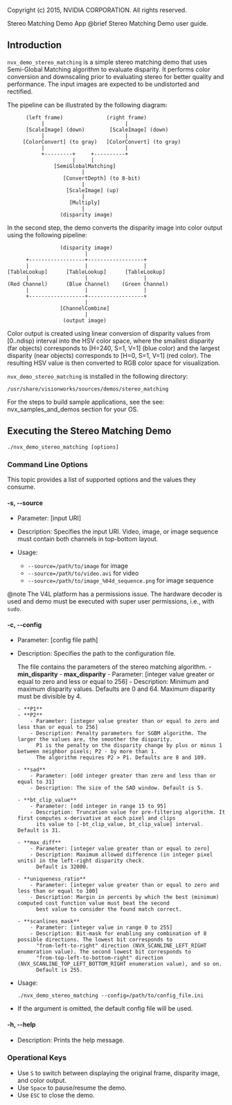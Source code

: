 Copyright (c) 2015, NVIDIA CORPORATION.  All rights reserved.

Stereo Matching Demo App
@brief Stereo Matching Demo user guide.

## Introduction ##

`nvx_demo_stereo_matching` is a simple stereo matching demo that uses
Semi-Global Matching algorithm to evaluate disparity. It performs color
conversion and downscaling prior to evaluating stereo for better quality and
performance. The input images are expected to be undistorted and rectified.

The pipeline can be illustrated by the following diagram:

          (left frame)              (right frame)
               |                          |
          [ScaleImage] (down)        [ScaleImage] (down)
               |                          |
         [ColorConvert] (to gray)   [ColorConvert] (to gray)
               |                          |
               +---------+     +----------+
                         |     |
                   [SemiGlobalMatching]
                            |
                      [ConvertDepth] (to 8-bit)
                            |
                       [ScaleImage] (up)
                            |
                        [Multiply]
                            |
                     (disparity image)

In the second step, the demo converts the disparity image into color output using the following pipeline:

                     (disparity image)
                             |
          +------------------+------------------+
          |                  |                  |
    [TableLookup]      [TableLookup]      [TableLookup]
          |                  |                  |
    (Red Channel)      (Blue Channel)    (Green Channel)
          |                  |                  |
          +------------------+------------------+
                             |
                     [ChannelCombine]
                             |
                      (output image)

Color output is created using linear conversion of disparity values from [0..ndisp) interval into the HSV color space,
where the smallest disparity (far objects) corresponds to [H=240, S=1, V=1] (blue color) and the
largest disparity (near objects) corresponds to [H=0, S=1, V=1] (red color).
The resulting HSV value is then converted to RGB color space for visualization.

`nvx_demo_stereo_matching` is installed in the following directory:

    /usr/share/visionworks/sources/demos/stereo_matching

For the steps to build sample applications, see the see: nvx_samples_and_demos
section for your OS.

## Executing the Stereo Matching Demo ##

    ./nvx_demo_stereo_matching [options]

### Command Line Options ###

This topic provides a list of supported options and the values they consume.

#### \-s, \--source ####
- Parameter: [input URI]
- Description: Specifies the input URI. Video, image, or image sequence must contain both
  channels in top-bottom layout.
- Usage:

    - `--source=/path/to/image` for image
    - `--source=/path/to/video.avi` for video
    - `--source=/path/to/image_%04d_sequence.png` for image sequence

@note The V4L platform has a permissions issue. The hardware decoder is used and demo must be
executed with super user permissions, i.e., with `sudo`.

#### \-c, \--config ####
- Parameter: [config file path]
- Description: Specifies the path to the configuration file.

    The file contains the parameters of the stereo matching algorithm.
      - **min_disparity**
      - **max_disparity**
          - Parameter: [integer value greater or equal to zero and less or equal to 256]
          - Description: Minimum and maximum disparity values. Defaults are 0 and 64. Maximum disparity must be
            divisible by 4.

      - **P1**
      - **P2**
          - Parameter: [integer value greater than or equal to zero and less than or equal to 256]
          - Description: Penalty parameters for SGBM algorithm. The larger the values are, the smoother the disparity.
            P1 is the penalty on the disparity change by plus or minus 1 between neighbor pixels; P2 - by more than 1.
            The algorithm requires P2 > P1. Defaults are 8 and 109.

      - **sad**
          - Parameter: [odd integer greater than zero and less than or equal to 31]
          - Description: The size of the SAD window. Default is 5.

      - **bt_clip_value**
          - Parameter: [odd integer in range 15 to 95]
          - Description: Truncation value for pre-filtering algorithm. It first computes x-derivative at each pixel and clips
            its value to [-bt_clip_value, bt_clip_value] interval. Default is 31.

      - **max_diff**
          - Parameter: [integer value greater than or equal to zero]
          - Description: Maximum allowed difference (in integer pixel units) in the left-right disparity check.
            Default is 32000.

      - **uniqueness_ratio**
          - Parameter: [integer value greater than or equal to zero and less than or equal to 100]
          - Description: Margin in percents by which the best (minimum) computed cost function value must beat the second
            best value to consider the found match correct.

      - **scanlines_mask**
          - Parameter: [integer value in range 0 to 255]
          - Description: Bit-mask for enabling any combination of 8 possible directions. The lowest bit corresponds to
            "from-left-to-right" direction (NVX_SCANLINE_LEFT_RIGHT enumeration value). The second lowest bit corresponds to
            "from-top-left-to-bottom-right" direction (NVX_SCANLINE_TOP_LEFT_BOTTOM_RIGHT enumeration value), and so on.
            Default is 255.

- Usage:

  `./nvx_demo_stereo_matching --config=/path/to/config_file.ini`

- If the argument is omitted, the default config file will be used.

#### -h, \--help ####
- Description: Prints the help message.

### Operational Keys ###
- Use `S` to switch between displaying the original frame, disparity image, and color output.
- Use `Space` to pause/resume the demo.
- Use `ESC` to close the demo.

